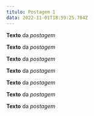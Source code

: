 ```yaml
---
titulo: Postagem 1
data: 2022-11-01T18:59:25.704Z
---
```

**Texto** da *postagem*

**Texto** da *postagem*

**Texto** da *postagem*

**Texto** da *postagem*

**Texto** da *postagem*

**Texto** da *postagem*

**Texto** da *postagem*